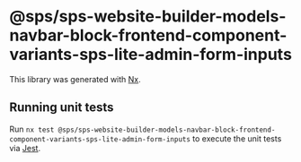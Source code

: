 # @sps/sps-website-builder-models-navbar-block-frontend-component-variants-sps-lite-admin-form-inputs

This library was generated with [Nx](https://nx.dev).

## Running unit tests

Run `nx test @sps/sps-website-builder-models-navbar-block-frontend-component-variants-sps-lite-admin-form-inputs` to execute the unit tests via [Jest](https://jestjs.io).
